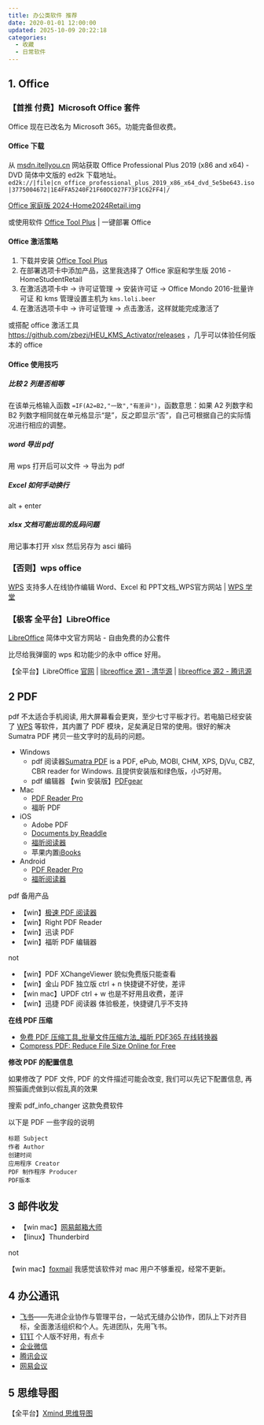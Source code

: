 ```yaml
---
title: 办公类软件 推荐
date: 2020-01-01 12:00:00
updated: 2025-10-09 20:22:18
categories:
  - 收藏
  - 日常软件
---
```


## 1. Office

### 【首推 付费】Microsoft Office 套件

Office 现在已改名为 Microsoft 365。功能完备但收费。

#### Office 下载

从 [msdn.itellyou.cn](https://msdn.itellyou.cn/) 网站获取 Office Professional Plus 2019 (x86 and x64) - DVD 简体中文版的 ed2k 下载地址。<!-- more -->
`ed2k://|file|cn_office_professional_plus_2019_x86_x64_dvd_5e5be643.iso|3775004672|1E4FFA5240F21F60DC027F73F1C62FF4|/`

[Office 家庭版 2024-Home2024Retail.img](https://officecdn.microsoft.com/sg/492350f6-3a01-4f97-b9c0-c7c6ddf67d60/media/zh-CN/Home2024Retail.img)

或使用软件 [Office Tool Plus](https://otp.landian.vip/zh-cn/) | 一键部署 Office

#### Office 激活策略

1. 下载并安装 [Office Tool Plus](https://otp.landian.vip/zh-cn/download.html)
1. 在部署选项卡中添加产品，这里我选择了 Office 家庭和学生版 2016 - HomeStudentRetail
1. 在激活选项卡中 -> 许可证管理 -> 安装许可证 -> Office Mondo 2016-批量许可证 和 kms 管理设置主机为 `kms.loli.beer`
1. 在激活选项卡中 -> 许可证管理 -> 点击激活，这样就能完成激活了

或搭配 office 激活工具 https://github.com/zbezj/HEU_KMS_Activator/releases ，几乎可以体验任何版本的 office

#### Office 使用技巧

##### 比较 2 列是否相等

在该单元格输入函数 `=IF(A2=B2,"一致","有差异")`，函数意思：如果 A2 列数字和 B2 列数字相同就在单元格显示“是”，反之即显示“否”，自己可根据自己的实际情况进行相应的调整。

##### word 导出 pdf

用 wps 打开后可以文件 -> 导出为 pdf

##### Excel 如何手动换行

alt + enter

##### xlsx 文档可能出现的乱码问题

用记事本打开 xlsx 然后另存为 asci 编码

### 【否则】wps office

[WPS](https://www.wps.cn) 支持多人在线协作编辑 Word、Excel 和 PPT文档_WPS官方网站 | [WPS 学堂](https://www.wps.cn/learning)

### 【极客 全平台】LibreOffice

[LibreOffice](https://zh-cn.libreoffice.org) 简体中文官方网站 - 自由免费的办公套件

比尽给我弹窗的 wps 和功能少的永中 office 好用。

【全平台】LibreOffice [官网](https://zh-cn.libreoffice.org/download/libreoffice/) | [libreoffice 源1 - 清华源](https://mirrors.tuna.tsinghua.edu.cn/libreoffice/libreoffice/stable/) | [libreoffice 源2 - 腾讯源](<https://mirrors.cloud.tencent.com/libreoffice/libreoffice/stable/>)

## 2 PDF

pdf 不太适合手机阅读, 用大屏幕看会更爽，至少七寸平板才行。若电脑已经安装了 [WPS] 等软件，其内置了 PDF 模块，足矣满足日常的使用。很好的解决 Sumatra PDF 拷贝一些文字时的乱码的问题。

* Windows
  * pdf 阅读器[Sumatra PDF] is a PDF, ePub, MOBI, CHM, XPS, DjVu, CBZ, CBR reader for Windows. 且提供安装版和绿色版，小巧好用。
  * pdf 编辑器 【win 安装版】[PDFgear](https://www.pdfgear.com/download/)
* Mac
  * [PDF Reader Pro]
  * 福昕 PDF
* iOS
  * Adobe PDF
  * [Documents by Readdle](https://itunes.apple.com/cn/app/documents-by-readdle/id364901807?l=en&mt=8)
  * [福昕阅读器](http://sj.qq.com/myapp/detail.htm?apkName=com.foxit.mobile.pdf.lite)
  * 苹果内置[iBooks](https://itunes.apple.com/cn/app/ibooks/id364709193?l=en&mt=8)
* Android
  * [PDF Reader Pro](https://www.pdfreaderpro.com/zh-cn)
  * [福昕阅读器](http://sj.qq.com/myapp/detail.htm?apkName=com.foxit.mobile.pdf.lite)

pdf 备用产品

* 【win】[极速 PDF 阅读器](https://jisupdf.com/zh-cn/)
* 【win】Right PDF Reader
* 【win】迅读 PDF
* 【win】福昕 PDF 编辑器

not

* 【win】PDF XChangeViewer 貌似免费版只能查看
* 【win】金山 PDF 独立版 ctrl + n 快捷键不好使，差评
* 【win mac】UPDF ctrl + w 也是不好用且收费，差评
* 【win】迅捷 PDF 阅读器 体验极差，快捷键几乎不支持

**在线 PDF 压缩**

* [免费 PDF 压缩工具_批量文件压缩方法_福昕 PDF365 在线转换器](https://www.pdf365.cn/pdf-compress)
* [Compress PDF: Reduce File Size Online for Free](https://smallpdf.com/compress-pdf)

**修改 PDF 的配置信息**

如果修改了 PDF 文件, PDF 的文件描述可能会改变, 我们可以先记下配置信息, 再照猫画虎做到以假乱真的效果

搜索 pdf_info_changer 这款免费软件

以下是 PDF 一些字段的说明

```text
标题 Subject
作者 Author
创建时间
应用程序 Creator
PDF 制作程序 Producer
PDF版本
```

## 3 邮件收发

* 【win mac】[网易邮箱大师](https://dashi.163.com)
* 【linux】Thunderbird

not

【win mac】[foxmail](https://www.foxmail.com)  我感觉该软件对 mac 用户不够重视，经常不更新。

## 4 办公通讯

* [飞书](https://www.feishu.cn/)——先进企业协作与管理平台，一站式无缝办公协作，团队上下对齐目标，全面激活组织和个人。先进团队，先用飞书。
* [钉钉](https://page.dingtalk.com/wow/z/dingtalk/simple/ddhomedownload#/) 个人版不好用，有点卡
* [企业微信](https://work.weixin.qq.com)
* [腾讯会议](https://meeting.tencent.com)
* [网易会议](https://meeting.163.com)

## 5 思维导图

【全平台】[Xmind 思维导图](https://xmind.cn)

  [Sumatra PDF]: <https://www.sumatrapdfreader.org/download-free-pdf-viewer.html>
  [PDF Reader Pro]: <http://www.pdfreaderpro.com>
  [WPS]: <https://pc.wps.cn>
